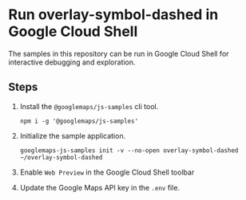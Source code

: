 # Run overlay-symbol-dashed in Google Cloud Shell

The samples in this repository can be run in Google Cloud Shell for interactive debugging and exploration.

## Steps

1. Install the `@googlemaps/js-samples` cli tool.

    ```
    npm i -g '@googlemaps/js-samples'
    ```
1. Initialize the sample application. 
    ```
    googlemaps-js-samples init -v --no-open overlay-symbol-dashed ~/overlay-symbol-dashed
    ```
1. Enable `Web Preview` in the Google Cloud Shell toolbar
1. Update the Google Maps API key in the `.env` file.
